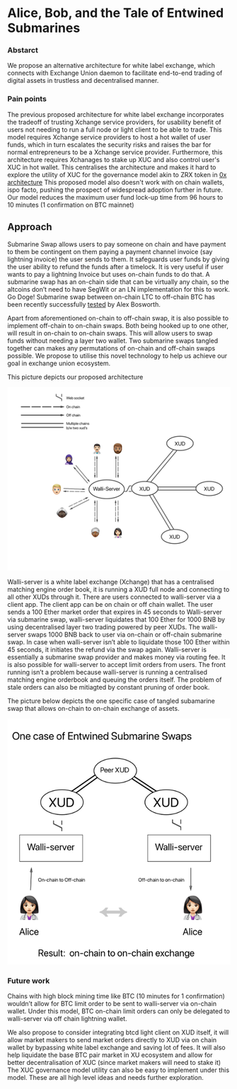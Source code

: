 # Alice, Bob, and the Tale of Entwined Submarines 

### Abstarct

We propose an alternative architecture for white label exchange, which connects with Exchange Union daemon to facilitate
end-to-end trading of digital assets in trustless and decentralised manner.

### Pain points
The previous proposed architecture for white label exchange incorporates the tradeoff of trusting Xchange service providers,
for usability benefit of users not needing to run a full node or light client to be able to trade. This model requires Xchange
service providers to host a hot wallet of user funds, which in turn escalates the security risks and raises the bar for normal
entrepreneurs to be a Xchange service provider. Furthermore, this architecture requires Xchanages to stake up XUC and also 
control user's XUC in hot wallet. This centralises the architecture and makes it hard to explore the utility of XUC 
for the governance model akin to ZRX token in [0x architecture](https://blog.0xproject.com/governance-in-0x-protocol-86779ae5809e)
This proposed model also doesn't work with on chain wallets, ispo facto, pushing the prospect of widespread adoption further in future.
Our model reduces the maximum user fund lock-up time from 96 hours to 10 minutes (1 confirmation on BTC mainnet) 

## Approach
Submarine Swap allows users to pay someone on chain and have payment to them be contingent on them paying a payment channel invoice (say lightning invoice) the user sends to them. It safeguards user funds by giving the user ability to refund the funds after a timelock. It is very useful if user wants to pay a lightning Invoice but uses on-chain funds to do that. A submarine swap has an on-chain side that can be virtually any chain, so the altcoins don’t need to have SegWit or an LN implementation for this to work. Go Doge! Submarine swap between on-chain LTC to off-chain BTC has been recently successfully [tested](https://twitter.com/alexbosworth/status/1025168088595984384) by Alex Bosworth. 

Apart from aforementioned on-chain to off-chain swap, it is also possible to implement off-chain to on-chain swaps. Both being hooked up to one other, will result in on-chain to on-chain 
swaps. This will allow users to swap funds without needing a layer two wallet. Two submarine 
swaps tangled together can makes any permutations  of on-chain and off-chain swaps possible. We propose to utilise this novel technology to help us achieve our goal in exchange union ecosystem.

This picture depicts our proposed architecture 




![Image](https://github.com/dopetard/Documents/blob/master/pic1.png)




Walli-server is a white label exchange (Xchange) that has a centralised matching engine order book, it is running a XUD full node and connecting to all other XUDs through it. There are users connected to walli-server via a client app. The client app can be on chain or off chain wallet. The user sends a 100 Ether market order that expires in 45 seconds to Walli-server via submarine swap, walli-server liquidates that 100 Ether for 1000 BNB by using decentralised layer two trading powered by peer XUDs. The walli-server swaps 1000 BNB back to user via on-chain or off-chain submarine swap. In case when walli-server isn’t able to liquidate those 100 Ether within 45 seconds, it initiates the refund via the swap again. Walli-server is essentially a submarine swap provider and makes money via routing fee. It is also possible for walli-server to accept limit orders from users. The front running isn’t a problem because walli-server is running a centralised matching engine orderbook and queuing the orders itself. The problem of stale orders can also be mitiagted by constant pruning of order book.

The picture below depicts the one specific case of tangled subamarine swap that allows on-chain to on-chain exchange of assets.

![Image](https://github.com/dopetard/Documents/blob/master/pictwo.png)

### Future work
Chains with high block mining time like BTC (10 minutes for 1 confirmation) wouldn’t allow for BTC limit order to be sent to walli-server via on-chain wallet. Under this model, BTC on-chain limit orders can only be delegated to walli-server via off chain lightning wallet. 

We also propose to consider integrating btcd light client on XUD itself, it will allow market makers to send market orders directly to XUD via on chain wallet by bypassing white label exchange and saving lot of fees. It will also help liquidate the base BTC pair market in XU ecosystem and allow for better decentralisation of XUC (since market makers will need to stake it) The XUC governance model utility can also be easy to implement under this model. These are all high level ideas and needs further exploration.  


